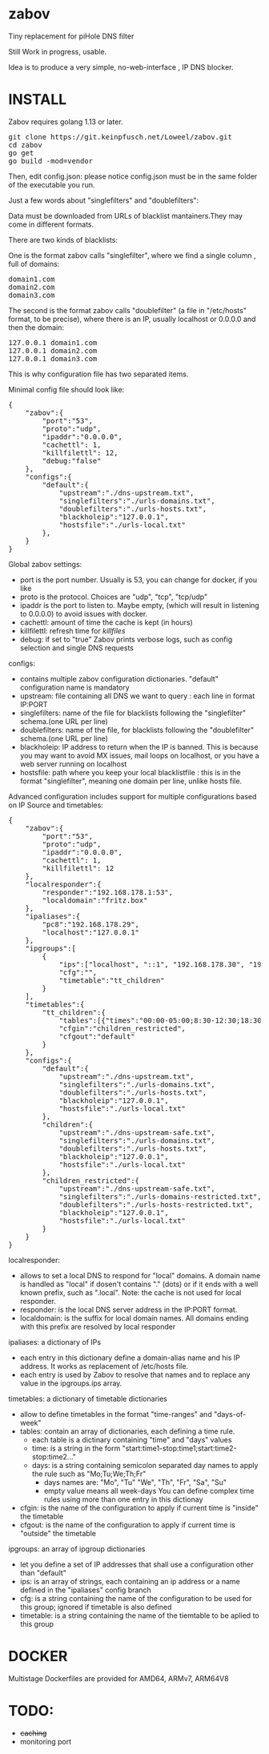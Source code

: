 # zabov

Tiny replacement for piHole DNS filter

Still Work in progress, usable.

Idea is to produce a very simple, no-web-interface , IP DNS blocker.

# INSTALL

Zabov requires golang 1.13 or later.

<pre>
git clone https://git.keinpfusch.net/Loweel/zabov.git
cd zabov
go get
go build -mod=vendor
</pre>

Then, edit config.json: please notice config.json must be in the same folder of the executable you run.


Just a few words about "singlefilters" and "doublefilters":

Data must be downloaded from URLs of blacklist mantainers.They may come in different formats.

There are two kinds of blacklists:

One is the format zabov calls "singlefilter", where we find a single column , full of domains:

<pre>
domain1.com
domain2.com
domain3.com
</pre>

The second is the format zabov calls "doublefilter" (a file in "/etc/hosts" format, to be precise), where there is an IP, usually localhost or 0.0.0.0 and then the domain:

<pre>
127.0.0.1 domain1.com
127.0.0.1 domain2.com
127.0.0.1 domain3.com
</pre>

This is why configuration file has two separated items.

Minimal config file should look like:

<pre>
{
    "zabov":{
        "port":"53", 
        "proto":"udp", 
        "ipaddr":"0.0.0.0",
        "cachettl": 1,
        "killfilettl": 12,
        "debug:"false"
    },
    "configs":{
        "default":{
            "upstream":"./dns-upstream.txt",
            "singlefilters":"./urls-domains.txt",
            "doublefilters":"./urls-hosts.txt", 
            "blackholeip":"127.0.0.1",
            "hostsfile":"./urls-local.txt"
        },
    }
}
</pre>

Global zabov settings:

- port is the port number. Usually is 53, you can change for docker, if you like
- proto is the protocol. Choices are "udp", "tcp", "tcp/udp"
- ipaddr is the port to listen to. Maybe empty, (which will result in listening to 0.0.0.0) to avoid issues with docker.
- cachettl: amount of time the cache is kept (in hours)
- killfilettl: refresh time for _killfiles_
- debug: if set to "true" Zabov prints verbose logs, such as config selection and single DNS requests

configs:
- contains multiple zabov configuration dictionaries. "default" configuration name is mandatory
- upstream: file containing all DNS we want to query :  each line in format IP:PORT
- singlefilters: name of the file  for blacklists following the "singlefilter" schema.(one URL per line)
- doublefilters: name of the file, for blacklists following the "doublefilter" schema.(one URL per line)
- blackholeip: IP address to return when the IP is banned. This is because you may want to avoid MX issues, mail loops on localhost, or you have a web server running on localhost
- hostsfile: path where you keep your local blacklistfile : this is in the format "singlefilter", meaning one domain per line, unlike hosts file.


Advanced configuration includes support for multiple configurations based on IP Source and timetables:
<pre>
{
    "zabov":{
        "port":"53", 
        "proto":"udp", 
        "ipaddr":"0.0.0.0",
        "cachettl": 1,
        "killfilettl": 12
    },
    "localresponder":{
        "responder":"192.168.178.1:53",
        "localdomain":"fritz.box"
    },
    "ipaliases":{
        "pc8":"192.168.178.29",
        "localhost":"127.0.0.1"
    },
    "ipgroups":[
        {
            "ips":["localhost", "::1", "192.168.178.30", "192.168.178.31", "pc8"],
            "cfg":"",
            "timetable":"tt_children"
        }
    ],
    "timetables":{
        "tt_children":{
            "tables":[{"times":"00:00-05:00;8:30-12:30;18:30-22:59", "days":"Mo;Tu;We;Th;Fr;Sa;Su"}],
            "cfgin":"children_restricted",
            "cfgout":"default"
        }
    },
    "configs":{
        "default":{
            "upstream":"./dns-upstream.txt",
            "singlefilters":"./urls-domains.txt",
            "doublefilters":"./urls-hosts.txt", 
            "blackholeip":"127.0.0.1",
            "hostsfile":"./urls-local.txt"
        },
        "children":{
            "upstream":"./dns-upstream-safe.txt",
            "singlefilters":"./urls-domains.txt",
            "doublefilters":"./urls-hosts.txt", 
            "blackholeip":"127.0.0.1",
            "hostsfile":"./urls-local.txt"
        },
        "children_restricted":{
            "upstream":"./dns-upstream-safe.txt",
            "singlefilters":"./urls-domains-restricted.txt",
            "doublefilters":"./urls-hosts-restricted.txt", 
            "blackholeip":"127.0.0.1",
            "hostsfile":"./urls-local.txt"
        }
    }
}
</pre>

localresponder:
  - allows to set a local DNS to respond for "local" domains. A domain name is handled as "local" if dosen't contains "." (dots) or if it ends with a well known prefix, such as ".local".
  Note: the cache is not used for local responder.
  - responder: is the local DNS server address in the IP:PORT format.
  - localdomain: is the suffix for local domain names. All domains ending with this prefix are resolved by local responder

ipaliases: a dictionary of IPs
  - each entry in this dictionary define a domain-alias name and his IP address. It works as replacement of  /etc/hosts file.
  - each entry is used by Zabov to resolve that names and to replace any value in the ipgroups.ips array.

timetables: a dictionary of timetable dictionaries
  - allow to define timetables in the format "time-ranges" and "days-of-week"
  - tables: contain an array of dictionaries, each defining a time rule.
    - each table is a dictinary containing "time" and "days" values
    - time: is a string in the form "start:time1-stop:time1;start:time2-stop:time2..."
    - days: is a string containing semicolon separated day names to apply the rule such as "Mo;Tu;We;Th;Fr"
      - days names are: "Mo", "Tu" "We", "Th", "Fr", "Sa", "Su"
      - empty value means all week-days
    You can define complex time rules using more than one entry in this dictionay
  - cfgin: is the name of the configuration to apply if current time is "inside" the timetable
  - cfgout: is the name of the configuration to apply if current time is "outside" the timetable
  
ipgroups: an array of ipgroup dictionaries
  - let you define a set of IP addresses that shall use a configuration other than "default"
  - ips: is an array of strings, each containing an ip address or a name defined in the "ipaliases" config branch
  - cfg: is a string containing the name of the configuration to be used for this group; ignored if timetable is also defined
  - timetable: is a string containing the name of the tiemtable to be aplied to this group


# DOCKER
Multistage Dockerfiles are provided for AMD64, ARMv7, ARM64V8

# TODO:

- ~~caching~~
- monitoring port


